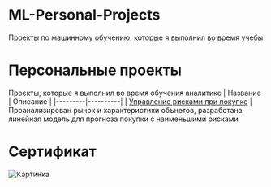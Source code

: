 # ML-Personal-Projects
Проекты по машинному обучению, которые я выполнил во время учебы
# Персональные проекты
Проекты, которые я выполнил во время обучения аналитике
| Название | Описание | 
|---------|----------|
| [Управление рисками при покупке]([https://github.com/Swagozavr/Personal-Projects/blob/main/%D0%90%D0%BD%D0%B0%D0%BB%D0%B8%D0%B7%20%D0%BF%D1%80%D0%BE%D0%B4%D0%B0%D0%B6%20%D0%B0%D0%B2%D0%B8%D0%B0%D0%B1%D0%B8%D0%BB%D0%B5%D1%82%D0%BE%D0%B2/PlaneTicketsAnalysis.ipynb]) | Проанализирован рынок и характеристики обънетов, разработана линейная модель для прогноза покупки с наименьшими рисками

# Сертификат
![Картинка](https://sun9-23.userapi.com/impg/Yvd_wEejj0oWtuUUzINn59lvflO95rBo1areAg/zj2TIcs2kgY.jpg?size=1336x942&quality=95&sign=ff1e33aa98d3b868b53c684ce7c7b204&type=album)
